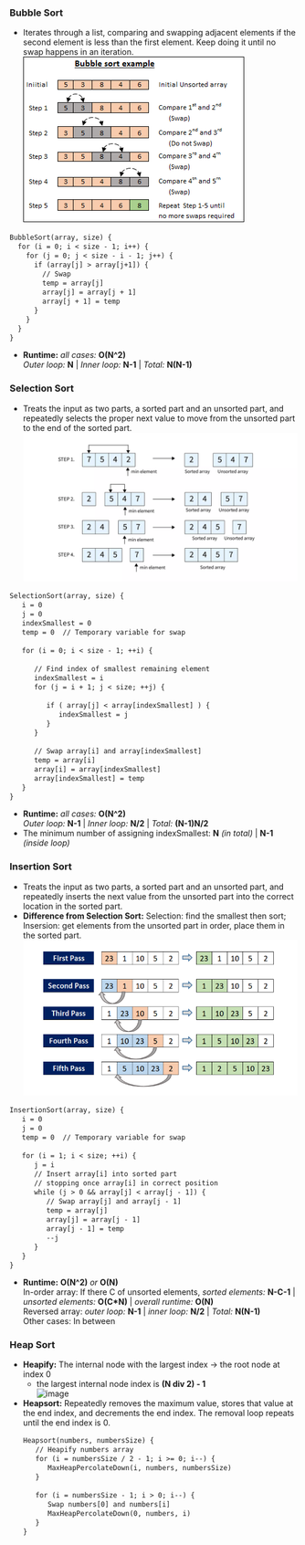 ### Bubble Sort
- Iterates through a list, comparing and swapping adjacent elements if the second element is less than the first element. Keep doing it until no swap happens in an iteration.  
![image](images/Sort-bubble.png)
```
BubbleSort(array, size) {
  for (i = 0; i < size - 1; i++) {
    for (j = 0; j < size - i - 1; j++) {
      if (array[j] > array[j+1]) {
        // Swap
        temp = array[j]
        array[j] = array[j + 1]
        array[j + 1] = temp
      } 
    }
  }
}
```
- **Runtime:** *all cases:* **O(N^2)**  
  *Outer loop:* **N** | *Inner loop:* **N-1** | *Total:* **N(N-1)**

### Selection Sort
-  Treats the input as two parts, a sorted part and an unsorted part, and repeatedly selects the proper next value to move from the unsorted part to the end of the sorted part.  
![image](images/Sort-selection2.png)
```
SelectionSort(array, size) {
   i = 0
   j = 0
   indexSmallest = 0
   temp = 0  // Temporary variable for swap
   
   for (i = 0; i < size - 1; ++i) {
      
      // Find index of smallest remaining element
      indexSmallest = i
      for (j = i + 1; j < size; ++j) {
         
         if ( array[j] < array[indexSmallest] ) {
            indexSmallest = j
         }
      }
      
      // Swap array[i] and array[indexSmallest]
      temp = array[i]
      array[i] = array[indexSmallest]
      array[indexSmallest] = temp
   }
}
```
- **Runtime:** *all cases:* **O(N^2)**  
  *Outer loop:* **N-1** | *Inner loop:* **N/2** | *Total:* **(N-1)N/2**
- The minimum number of assigning indexSmallest: **N** *(in total)* | **N-1** *(inside loop)*

### Insertion Sort
- Treats the input as two parts, a sorted part and an unsorted part, and repeatedly inserts the next value from the unsorted part into the correct location in the sorted part.
- **Difference from Selection Sort:** Selection: find the smallest then sort; Insersion: get elements from the unsorted part in order, place them in the sorted part.  
![image](images/Sort-insertion.png)
```
InsertionSort(array, size) {
   i = 0
   j = 0
   temp = 0  // Temporary variable for swap
   
   for (i = 1; i < size; ++i) {
      j = i
      // Insert array[i] into sorted part
      // stopping once array[i] in correct position
      while (j > 0 && array[j] < array[j - 1]) {
         // Swap array[j] and array[j - 1]
         temp = array[j]
         array[j] = array[j - 1]
         array[j - 1] = temp
         --j
      }
   }
}
```
- **Runtime:** **O(N^2)** *or* **O(N)**  
  In-order array: If there C of unsorted elements, *sorted elements:* **N-C-1** | *unsorted elements:* **O(C*N)** | *overall runtime:* **O(N)**  
  Reversed array: *outer loop:* **N-1** | *inner loop:* **N/2** | *Total:* **N(N-1)**  
  Other cases: In between
  
### Heap Sort
- **Heapify:** The internal node with the largest index -> the root node at index 0
  - the largest internal node index is **(N div 2) - 1**  
  ![image](Sort-heap.png)
- **Heapsort:** Repeatedly removes the maximum value, stores that value at the end index, and decrements the end index. The removal loop repeats until the end index is 0.
  ```
  Heapsort(numbers, numbersSize) {
     // Heapify numbers array
     for (i = numbersSize / 2 - 1; i >= 0; i--) {
        MaxHeapPercolateDown(i, numbers, numbersSize)
     }
  
     for (i = numbersSize - 1; i > 0; i--) {
        Swap numbers[0] and numbers[i]
        MaxHeapPercolateDown(0, numbers, i)
     }
  }
  ```
